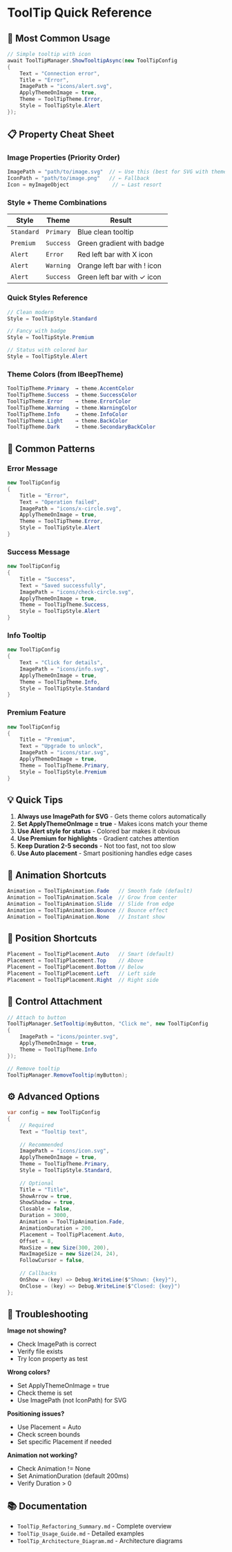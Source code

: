 # ToolTip Quick Reference

## 🎯 Most Common Usage

```csharp
// Simple tooltip with icon
await ToolTipManager.ShowTooltipAsync(new ToolTipConfig
{
    Text = "Connection error",
    Title = "Error",
    ImagePath = "icons/alert.svg",
    ApplyThemeOnImage = true,
    Theme = ToolTipTheme.Error,
    Style = ToolTipStyle.Alert
});
```

## 📋 Property Cheat Sheet

### Image Properties (Priority Order)
```csharp
ImagePath = "path/to/image.svg"  // ← Use this (best for SVG with theme)
IconPath = "path/to/image.png"   // ← Fallback
Icon = myImageObject              // ← Last resort
```

### Style + Theme Combinations

| Style | Theme | Result |
|-------|-------|--------|
| `Standard` | `Primary` | Blue clean tooltip |
| `Premium` | `Success` | Green gradient with badge |
| `Alert` | `Error` | Red left bar with X icon |
| `Alert` | `Warning` | Orange left bar with ! icon |
| `Alert` | `Success` | Green left bar with ✓ icon |

### Quick Styles Reference

```csharp
// Clean modern
Style = ToolTipStyle.Standard

// Fancy with badge
Style = ToolTipStyle.Premium

// Status with colored bar
Style = ToolTipStyle.Alert
```

### Theme Colors (from IBeepTheme)

```csharp
ToolTipTheme.Primary  → theme.AccentColor
ToolTipTheme.Success  → theme.SuccessColor
ToolTipTheme.Error    → theme.ErrorColor
ToolTipTheme.Warning  → theme.WarningColor
ToolTipTheme.Info     → theme.InfoColor
ToolTipTheme.Light    → theme.BackColor
ToolTipTheme.Dark     → theme.SecondaryBackColor
```

## 🚀 Common Patterns

### Error Message
```csharp
new ToolTipConfig
{
    Title = "Error",
    Text = "Operation failed",
    ImagePath = "icons/x-circle.svg",
    ApplyThemeOnImage = true,
    Theme = ToolTipTheme.Error,
    Style = ToolTipStyle.Alert
}
```

### Success Message
```csharp
new ToolTipConfig
{
    Title = "Success",
    Text = "Saved successfully",
    ImagePath = "icons/check-circle.svg",
    ApplyThemeOnImage = true,
    Theme = ToolTipTheme.Success,
    Style = ToolTipStyle.Alert
}
```

### Info Tooltip
```csharp
new ToolTipConfig
{
    Text = "Click for details",
    ImagePath = "icons/info.svg",
    ApplyThemeOnImage = true,
    Theme = ToolTipTheme.Info,
    Style = ToolTipStyle.Standard
}
```

### Premium Feature
```csharp
new ToolTipConfig
{
    Title = "Premium",
    Text = "Upgrade to unlock",
    ImagePath = "icons/star.svg",
    ApplyThemeOnImage = true,
    Theme = ToolTipTheme.Primary,
    Style = ToolTipStyle.Premium
}
```

## 💡 Quick Tips

1. **Always use ImagePath for SVG** - Gets theme colors automatically
2. **Set ApplyThemeOnImage = true** - Makes icons match your theme
3. **Use Alert style for status** - Colored bar makes it obvious
4. **Use Premium for highlights** - Gradient catches attention
5. **Keep Duration 2-5 seconds** - Not too fast, not too slow
6. **Use Auto placement** - Smart positioning handles edge cases

## 🎨 Animation Shortcuts

```csharp
Animation = ToolTipAnimation.Fade   // Smooth fade (default)
Animation = ToolTipAnimation.Scale  // Grow from center
Animation = ToolTipAnimation.Slide  // Slide from edge
Animation = ToolTipAnimation.Bounce // Bounce effect
Animation = ToolTipAnimation.None   // Instant show
```

## 📍 Position Shortcuts

```csharp
Placement = ToolTipPlacement.Auto   // Smart (default)
Placement = ToolTipPlacement.Top    // Above
Placement = ToolTipPlacement.Bottom // Below
Placement = ToolTipPlacement.Left   // Left side
Placement = ToolTipPlacement.Right  // Right side
```

## 🔧 Control Attachment

```csharp
// Attach to button
ToolTipManager.SetTooltip(myButton, "Click me", new ToolTipConfig
{
    ImagePath = "icons/pointer.svg",
    ApplyThemeOnImage = true,
    Theme = ToolTipTheme.Info
});

// Remove tooltip
ToolTipManager.RemoveTooltip(myButton);
```

## ⚙️ Advanced Options

```csharp
var config = new ToolTipConfig
{
    // Required
    Text = "Tooltip text",
    
    // Recommended
    ImagePath = "icons/icon.svg",
    ApplyThemeOnImage = true,
    Theme = ToolTipTheme.Primary,
    Style = ToolTipStyle.Standard,
    
    // Optional
    Title = "Title",
    ShowArrow = true,
    ShowShadow = true,
    Closable = false,
    Duration = 3000,
    Animation = ToolTipAnimation.Fade,
    AnimationDuration = 200,
    Placement = ToolTipPlacement.Auto,
    Offset = 8,
    MaxSize = new Size(300, 200),
    MaxImageSize = new Size(24, 24),
    FollowCursor = false,
    
    // Callbacks
    OnShow = (key) => Debug.WriteLine($"Shown: {key}"),
    OnClose = (key) => Debug.WriteLine($"Closed: {key}")
};
```

## 🐛 Troubleshooting

**Image not showing?**
- Check ImagePath is correct
- Verify file exists
- Try Icon property as test

**Wrong colors?**
- Set ApplyThemeOnImage = true
- Check theme is set
- Use ImagePath (not IconPath) for SVG

**Positioning issues?**
- Use Placement = Auto
- Check screen bounds
- Set specific Placement if needed

**Animation not working?**
- Check Animation != None
- Set AnimationDuration (default 200ms)
- Verify Duration > 0

## 📚 Documentation

- `ToolTip_Refactoring_Summary.md` - Complete overview
- `ToolTip_Usage_Guide.md` - Detailed examples
- `ToolTip_Architecture_Diagram.md` - Architecture diagrams

